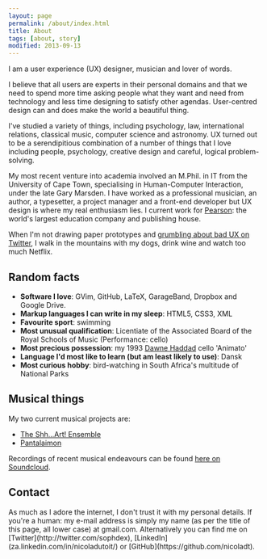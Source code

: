 ```yaml
---
layout: page
permalink: /about/index.html
title: About
tags: [about, story]
modified: 2013-09-13
---
```


I am a user experience (UX) designer, musician and lover of words. 

I believe that all users are experts in their personal domains and that we need to spend more time asking people what they want and need from technology and less time designing to satisfy other agendas. User-centred design can and does make the world a beautiful thing. 

I've studied a variety of things, including psychology, law, international relations, classical music, computer science and astronomy. UX turned out to be a serendipitious combination of a number of things that I love including people, psychology, creative design and careful, logical problem-solving. 

My most recent venture into academia involved an M.Phil. in IT from the University of Cape Town, specialising in Human-Computer Interaction, under the late Gary Marsden. I have worked as a professional musician, an author, a typesetter, a project manager and a front-end developer but UX design is where my real enthusiasm lies. I current work for [Pearson](https://www.pearson.com/): the world's largest education company and publishing house. 

When I'm not drawing paper prototypes and [grumbling about bad UX on Twitter](https://twitter.com/search?f=realtime&q=%23ux%20from%3Asophdex&src=typd), I walk in the mountains with my dogs, drink wine and watch too much Netflix.

<h2>Random facts</h2>

* <b>Software I love</b>: GVim, GitHub, LaTeX, GarageBand, Dropbox and Google Drive.
* <b>Markup languages I can write in my sleep</b>: HTML5, CSS3, XML
* <b>Favourite sport</b>: swimming
* <b>Most unusual qualification</b>: Licentiate of the Associated Board of the Royal Schools of Music (Performance: cello)
* <b>Most precious possession</b>: my 1993 [Dawne Haddad](http://www.dawnehaddad.co.za/) cello 'Animato'
* <b>Language I'd most like to learn (but am least likely to use)</b>: Dansk
* <b>Most curious hobby</b>: bird-watching in South Africa's multitude of National Parks

<h2>Musical things</h2>

My two current musical projects are:

* [The Shh...Art! Ensemble](https://www.facebook.com/the.shh.art.ensemble/)
* [Pantalaimon](https://www.instagram.com/pantalaimon_sa/)

Recordings of recent musical endeavours can be found [here on Soundcloud](https://soundcloud.com/nicoladt).

<h2>Contact </h2>
As much as I adore the internet, I don't trust it with my personal details. If you're a human: my e-mail address is simply my name (as per the title of this page, all lower case) at gmail.com. Alternatively you can find me on [Twitter](http://twitter.com/sophdex), [LinkedIn](za.linkedin.com/in/nicoladutoit/) or [GitHub](https://github.com/nicoladt).








